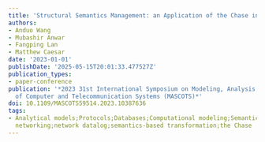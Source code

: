 ```yaml
---
title: 'Structural Semantics Management: an Application of the Chase in Networking'
authors:
- Anduo Wang
- Mubashir Anwar
- Fangping Lan
- Matthew Caesar
date: '2023-01-01'
publishDate: '2025-05-15T20:01:33.477527Z'
publication_types:
- paper-conference
publication: '*2023 31st International Symposium on Modeling, Analysis, and Simulation
  of Computer and Telecommunication Systems (MASCOTS)*'
doi: 10.1109/MASCOTS59514.2023.10387636
tags:
- Analytical models;Protocols;Databases;Computational modeling;Semantics;Software;Telecommunications;Software-defined
  networking;network datalog;semantics-based transformation;the Chase
---
```

